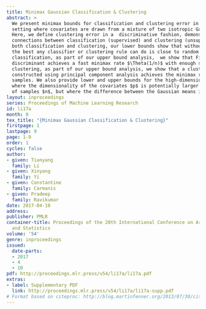 ```yaml
---
title: Minimax Gaussian Classification & Clustering
abstract: >
  We present minimax bounds for classification and clustering error in the
  setting where covariates are drawn from a mixture of two isotropic Gaussian distributions.
  Here, we define clustering error in a  discriminative fashion, demonstrating fundamental
  connections between classification (supervised) and clustering (unsupervised). For
  both classification and clustering, our lower bounds show that without enough samples,
  the best any classifier or clustering rule can do is close to random guessing. For
  classification, as part of our upper bound analysis,  we show that Fisher's linear
  discriminant achieves a fast minimax rate $\Theta(1/n)$ with enough samples $n$. For
  clustering, as part of our upper bound analysis, we show that a clustering rule
  constructed using principal component analysis achieves the minimax rate with enough
  samples. We also provide lower and upper bounds for the high-dimensional sparse  setting
  where the dimensionality of the covariates $p$ is potentially larger than the number
  of samples $n$, but where the difference between the Gaussian means is sparse.
layout: inproceedings
series: Proceedings of Machine Learning Research
id: li17a
month: 0
tex_title: "{Minimax Gaussian Classification & Clustering}"
firstpage: 1
lastpage: 9
page: 1-9
order: 1
cycles: false
author:
- given: Tianyang
  family: Li
- given: Xinyang
  family: Yi
- given: Constantine
  family: Carmanis
- given: Pradeep
  family: Ravikumar
date: 2017-04-10
address: 
publisher: PMLR
container-title: Proceedings of the 20th International Conference on Artificial Intelligence
  and Statistics
volume: '54'
genre: inproceedings
issued:
  date-parts:
  - 2017
  - 4
  - 10
pdf: http://proceedings.mlr.press/v54/li17a/li17a.pdf
extras:
- label: Supplementary PDF
  link: http://proceedings.mlr.press/v54/li17a/li17a-supp.pdf
# Format based on citeproc: http://blog.martinfenner.org/2013/07/30/citeproc-yaml-for-bibliographies/
---
```


